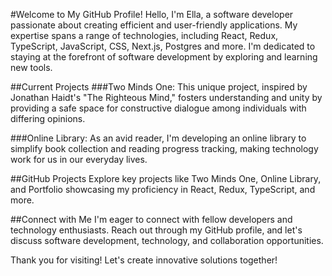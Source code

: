 #Welcome to My GitHub Profile!
Hello, I'm Ella, a software developer passionate about creating efficient and user-friendly applications. My expertise spans a range of technologies, including React, Redux, TypeScript, JavaScript, CSS, Next.js, Postgres and more. I'm dedicated to staying at the forefront of software development by exploring and learning new tools.

##Current Projects
###Two Minds One: 
This unique project, inspired by Jonathan Haidt's "The Righteous Mind," fosters understanding and unity by providing a safe space for constructive dialogue among individuals with differing opinions.

###Online Library: 
As an avid reader, I'm developing an online library to simplify book collection and reading progress tracking, making technology work for us in our everyday lives.

##GitHub Projects
Explore key projects like Two Minds One, Online Library, and Portfolio showcasing my proficiency in React, Redux, TypeScript, and more.

##Connect with Me
I'm eager to connect with fellow developers and technology enthusiasts. Reach out through my GitHub profile, and let's discuss software development, technology, and collaboration opportunities.

Thank you for visiting! Let's create innovative solutions together!